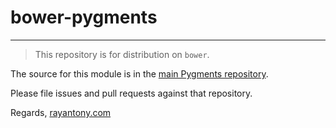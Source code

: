 # bower-pygments
___


 > This repository is for distribution on `bower`. 


The source for this module is in the [main Pygments repository](https://bitbucket.org/birkenfeld/pygments-main/). 

Please file issues and pull requests against that repository.

Regards,
[rayantony.com](http://rayantony.com)
